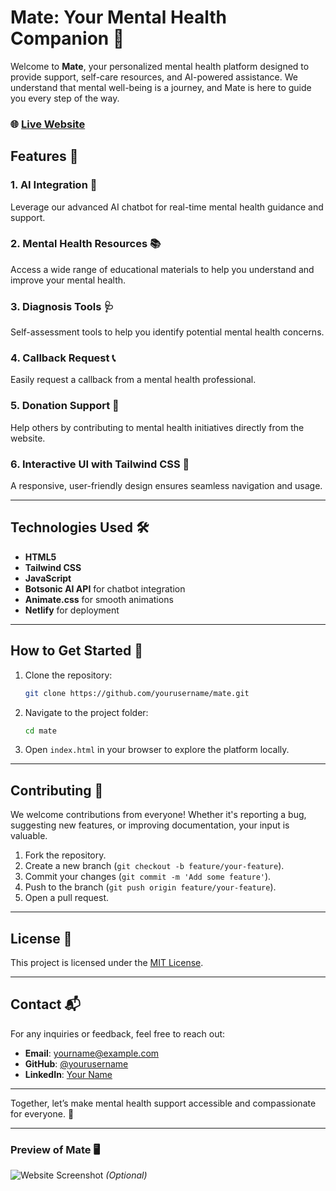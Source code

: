 
# Mate: Your Mental Health Companion 🌿

Welcome to **Mate**, your personalized mental health platform designed to provide support, self-care resources, and AI-powered assistance. We understand that mental well-being is a journey, and Mate is here to guide you every step of the way. 

### 🌐 [Live Website](https://mate.netlify.app/)

## Features 🚀

### 1. **AI Integration** 🤖  
Leverage our advanced AI chatbot for real-time mental health guidance and support.

### 2. **Mental Health Resources** 📚  
Access a wide range of educational materials to help you understand and improve your mental health.

### 3. **Diagnosis Tools** 🩺  
Self-assessment tools to help you identify potential mental health concerns.

### 4. **Callback Request** 📞  
Easily request a callback from a mental health professional.

### 5. **Donation Support** 💝  
Help others by contributing to mental health initiatives directly from the website.

### 6. **Interactive UI with Tailwind CSS** 🎨  
A responsive, user-friendly design ensures seamless navigation and usage.

---

## Technologies Used 🛠️

- **HTML5**
- **Tailwind CSS**
- **JavaScript**
- **Botsonic AI API** for chatbot integration
- **Animate.css** for smooth animations
- **Netlify** for deployment

---

## How to Get Started 🏁

1. Clone the repository:
   ```bash
   git clone https://github.com/yourusername/mate.git
   ```

2. Navigate to the project folder:
   ```bash
   cd mate
   ```

3. Open `index.html` in your browser to explore the platform locally.

---

## Contributing 🤝

We welcome contributions from everyone! Whether it's reporting a bug, suggesting new features, or improving documentation, your input is valuable.

1. Fork the repository.
2. Create a new branch (`git checkout -b feature/your-feature`).
3. Commit your changes (`git commit -m 'Add some feature'`).
4. Push to the branch (`git push origin feature/your-feature`).
5. Open a pull request.

---

## License 📄

This project is licensed under the [MIT License](LICENSE).

---

## Contact 📬

For any inquiries or feedback, feel free to reach out:

- **Email**: [yourname@example.com](mailto:yourname@example.com)  
- **GitHub**: [@yourusername](https://github.com/yourusername)  
- **LinkedIn**: [Your Name](https://linkedin.com/in/yourname)

---

Together, let’s make mental health support accessible and compassionate for everyone. 💚

--- 

### Preview of Mate 🖥️  
![Website Screenshot](https://yourimagelink.com) *(Optional)*

